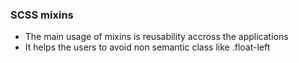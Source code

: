 ### SCSS mixins

- The main usage of mixins is reusability accross the applications
- It helps the users to avoid non semantic class like .float-left
